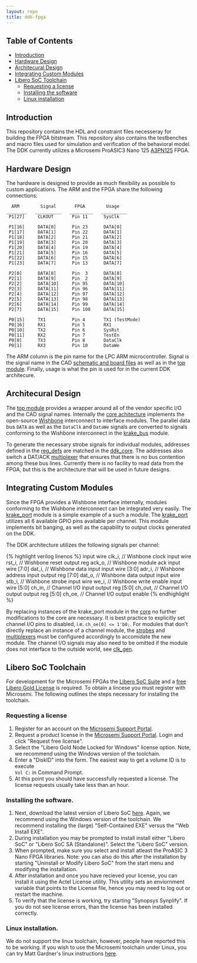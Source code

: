 ```yaml
---
layout: repo
title: ddk-fpga
---
```


## Table of Contents

* [Introduction](#introduction)
* [Hardware Design](#hardware-design)
* [Architecural Design](#architecural-design)
* [Integrating Custom Modules](#integrating-custom-modules)
* [Libero SoC Toolchain](#libero-soc-toolchain)
	* [Requesting a license](#requesting-a-license)
	* [Installing the software](#installing-the-software)
	* [Linux installation](#linux-installation)

## Introduction

This repository contains the HDL and constraint files necesseray for building the FPGA bitstream.
This repository also contains the testbenches and macro files used for simulation and verification of the behavioral model.
The DDK currently utilizes a Microsemi ProASIC3 Nano 125 [A3PN125][datasheet] FPGA.


## Hardware Design

The hardware is designed to provide as much flexibility as possible to custom applications.
The ARM and the FPGA share the following connections:

      ARM        Signal       FPGA        Usage
    ________   __________   _________   __________
     P1[27]     CLKOUT       Pin 11      SysClk

     P1[16]     DATA[0]      Pin 23      DATA[0]
     P1[17]     DATA[1]      Pin 22      DATA[1]
     P1[18]     DATA[2]      Pin 21      DATA[2]
     P1[19]     DATA[3]      Pin 20      DATA[3]
     P1[20]     DATA[4]      Pin 19      DATA[4]
     P1[21]     DATA[5]      Pin 16      DATA[5]
     P1[22]     DATA[6]      Pin 15      DATA[6]
     P1[23]     DATA[7]      Pin 13      DATA[7]

     P2[0]      DATA[8]      Pin  3      DATA[8]
     P2[1]      DATA[9]      Pin  2      DATA[9]
     P2[2]      DATA[10]     Pin 95      DATA[10]
     P2[3]      DATA[11]     Pin 96      DATA[11]
     P2[4]      DATA[12]     Pin 97      DATA[12]
     P2[5]      DATA[13]     Pin 98      DATA[13]
     P2[6]      DATA[14]     Pin 99      DATA[14]
     P2[7]      DATA[15]     Pin 100     DATA[15]

     P0[15]     TX1          Pin 4       TX1 (TestMode)
     P0[16]     RX1          Pin 5       RX1
     P0[10]     TX2          Pin 6       SysRst
     P0[11]     RX2          Pin 7       TestEn
     P0[0]      TX3          Pin 8       DataClk
     P0[1]      RX3          Pin 10      DataWe

The ARM column is the pin name for the LPC ARM microcontroller.
Signal is the signal name in the CAD [schematic and board files](https://github.com/ddk/ddk-hardware) as well as in the [top module][top].
Finally, usage is what the pin is used for in the current DDK architecure.

## Architecural Design
The [top module][top] provides a wrapper around all of the vendor specific I/O and the CAD signal names.
Internally the [core achitecture][core] implements the open-source [Wishbone](http://cdn.opencores.org/downloads/wbspec_b4.pdf) interconnect to interface modules.
The parallel data bus ```DATA``` as well as the ```DataClk``` and ```DataWe``` signals are converted to signals conforming to the Wishbone interconnect in the [krake_bus](https://github.com/ddk/ddk-fpga/blob/master/hdl/krake_bus.v) module.

To generate the necessary strobe signals for individual modules, addresses defined in the [reg_defs](https://github.com/ddk/ddk-fpga/blob/master/hdl/reg_defs.v) are matched in the [ddk_core](https://github.com/ddk/ddk-fpga/blob/master/hdl/ddk_core.v#L337).
The addresses also switch a DAT/ACK [multiplexer](https://github.com/ddk/ddk-fpga/blob/master/hdl/ddk_core.v#L351) that ensures that there is no bus contention among these bus lines.
Currently there is no facility to read data from the FPGA, but this is the architecture that will be used in future designs.

## Integrating Custom Modules

Since the FPGA provides a Wishbone interface internally, modules conforming to the Wishbone interconnect can be integrated very easily.
The [krake_port][krake_port] module is a simple example of a such a module.
The [krake_port][krake_port] utilizes all 6 available GPIO pins available per channel.
This module implements bit banging, as well as the capability to output clocks generated on the DDK.



The DDK architecture utilizes the following signals per channel:

{% highlight verilog linenos %}
input wire        clk_i,  // Wishbone clock
input wire        rst_i,  // Wishbone reset
output reg        ack_o,  // Wishbone module ack
input wire [7:0]  dat_i,  // Wishbone data input
input wire [3:0]  adr_i,  // Wishbone address input
output reg [7:0]  dat_o,  // Wishbone data output
input wire        stb_i,  // Wishbone strobe
input wire        we_i,   // Wishbone write enable
input wire [5:0]  ch_in,  // Channel I/O input
output reg [5:0]  ch_out, // Channel I/O output
output reg [5:0]  ch_oe,  // Channel I/O output enable
{% endhighlight %}

By replacing instances of the krake_port module in the [core](https://github.com/ddk/ddk-fpga/blob/master/hdl/ddk_core.v#L152) no further modifications to the core are necessary.
It is best practice to explicitly set channel I/O pins to disabled, i.e. ```ch_oe[0] <= 1'b0;```.
For modules that don't directly replace an instance of a channel module, the [strobes](https://github.com/ddk/ddk-fpga/blob/master/hdl/ddk_core.v#L336) and [multiplexers](https://github.com/ddk/ddk-fpga/blob/master/hdl/ddk_core.v#L350) must be configured accordingly to accomidate the new module.
The channel I/O signals may also need to be omitted if the module does not interface to the outside world, see [clk_gen](https://github.com/ddk/ddk-fpga/blob/master/hdl/clk_gen.v).

## Libero SoC Toolchain

For development for the Microsemi FPGAs the [Libero SoC Suite][libero] and a [free Libero Gold License][licensing] is required.
To obtain a lincese you must register with Microsemi.
The following outlines the steps necessary for installing the toolchain.

### Requesting a license

1.	Register for an account on the [Microsemi Support Portal][portal].
1.	Request a product license in the [Microsemi Support Portal][portal].
	Login and click "Request free license".
1.	Select the "Libero Gold Node Locked for Windows" license option.
	Note, we recommend using the Windows version of the toolchain.
1.	Enter a "DiskID" into the form.
	The easiest way to get a volume ID is to execute  
    `Vol C:` in Command Prompt.
1.	At this point you should have successfully requested a license. The license requests usually take less than an hour.

### Installing the software.

1.	Next, download the latest version of Libero SoC [here][downloads].
	Again, we recommend using the Windows version of the toolchain.
	We recommend installing the (large) "Self-Contained EXE" versus the "Web Install EXE".
1.	During installation you may be prompted to install install either "Libero SoC" or "Libero SoC SA (Standalone)".
	Select the "Libero SoC" version.
1.	When prompted, make sure you select and install atleast the ProASIC 3 Nano FPGA libraries.
	Note: you can also do this after the installation by starting "Uninstall or Modify Libero SoC" from the start menu and modifying the installation.
1.	After installation and once you have recieved your license, you can install it using the Actel License utility.
	This utility sets an enviornment variable that points to the License file, hence you may need to log out or restart the machine.
1.	To verify that the license is working, try starting "Synopsys Synplify".
	If you do not see license errors, than the license has been installed correctly.

### Linux installation.

We do not support the linux toolchain, however, people have reported this to be working.
If you wish to use the Microsemi toolchain under Linux, you can try Matt Gardner's linux instructions [here](https://github.com/ddk/ddk-fpga/README.linux.md).

<!-- Links -->
[core]: https://github.com/ddk/ddk-fpga/blob/master/hdl/ddk_core.v
[datasheet]: http://www.actel.com/documents/PA3_nano_DS.pdf
[downloads]: http://www.microsemi.com/fpga-soc/design-resources/design-software/libero-soc#downloads
[krake_port]: https://github.com/ddk/ddk-fpga/blob/master/hdl/krake_port.v
[libero]: http://www.microsemi.com/fpga-soc/design-resources/design-software/libero-soc
[licensing]: http://www.microsemi.com/fpga-soc/design-resources/design-software/libero-soc#licensing
[portal]: https://soc.microsemi.com/Portal/
[top]: https://github.com/ddk/ddk-fpga/blob/master/hdl/ddk_top.v
